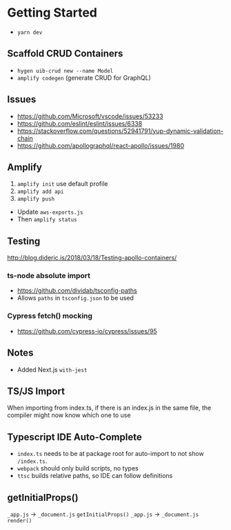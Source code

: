 # Getting Started

- `yarn dev`

## Scaffold CRUD Containers

- `hygen uib-crud new --name Model`
- `amplify codegen` (generate CRUD for GraphQL)

## Issues

- https://github.com/Microsoft/vscode/issues/53233
- https://github.com/eslint/eslint/issues/6338
- https://stackoverflow.com/questions/52941791/yup-dynamic-validation-chain
- https://github.com/apollographql/react-apollo/issues/1980

## Amplify

1. `amplify init` use default profile
2. `amplify add api`
3. `amplify push`

- Update `aws-exports.js`
- Then `amplify status`

## Testing

http://blog.dideric.is/2018/03/18/Testing-apollo-containers/

### ts-node absolute import

- https://github.com/dividab/tsconfig-paths
- Allows `paths` in `tsconfig.json` to be used

### Cypress fetch() mocking

- https://github.com/cypress-io/cypress/issues/95

## Notes

- Added Next.js `with-jest`

## TS/JS Import

When importing from index.ts, if there is an index.js in the same file, the compiler might now know which one to use

## Typescript IDE Auto-Complete

- `index.ts` needs to be at package root for auto-import to not show `/index.ts`.
- `webpack` should only build scripts, no types
- `ttsc` builds relative paths, so IDE can follow definitions

## getInitialProps()

`_app.js` -> `_document.js` `getInitialProps()`
`_app.js` -> `_document.js` `render()`
